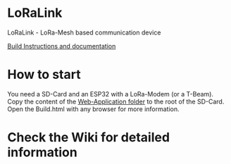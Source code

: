# LoRaLink
LoRaLink - LoRa-Mesh based communication device


[Build Instructions and documentation](https://github.com/trlink/LoRaLink/blob/main/LoRaLinkWeb/public_html/build/)


# How to start

You need a SD-Card and an ESP32 with a LoRa-Modem (or a T-Beam). Copy the content of the [Web-Application folder](https://github.com/trlink/LoRaLink/tree/main/LoRaLinkWeb/public_html) to the root of the SD-Card. Open the Build.html with any browser for more information.


# Check the Wiki for detailed information
